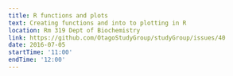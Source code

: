 ```yaml
---
title: R functions and plots
text: Creating functions and into to plotting in R
location: Rm 319 Dept of Biochemistry
link: https://github.com/OtagoStudyGroup/studyGroup/issues/40
date: 2016-07-05
startTime: '11:00'
endTime: '12:00'
---
```

